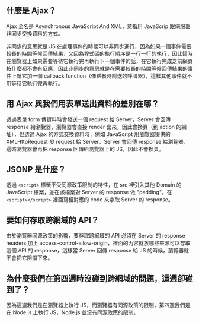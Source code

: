 ## 什麼是 Ajax？
Ajax 全名是 Asynchronous JavaScript And XML，意指用 JavaScrip 跟伺服器非同步交換資料的方式。

非同步的意思就是 JS 在處理事件的時候可以非同步進行，因為如果一個事件需要較長的時間等候回傳結果，又因為程式碼的執行順序是一行一行的執行，因此這時在瀏覽器上如果需要等待它執行完再執行下一個事件的話，在它執行完成之前網頁按什麼都不會有反應，因此非同步的意思就是在需要較長的時間等候回傳結果的事件上幫它加一個 callback function（像點餐時附送的呼叫器），這樣其他事件就不用等待它執行完再執行。

## 用 Ajax 與我們用表單送出資料的差別在哪？
透過表單 form 傳資料時會發送一個 request 給 Server，Server 會回傳 response 給瀏覽器，瀏覽器會直接 render 出來，因此會換頁（到 action 的網址），但透過 Ajax 的方式交換資料時，例如 JavaScript 用瀏覽器提供的 XMLHttpRequest 發 request 給 Server，Server 會回傳 response 給瀏覽器，這時瀏覽器會再把 response 回傳給瀏覽器上的 JS，因此不會換頁。

## JSONP 是什麼？
透過 `<script>` 標籤不受同源政策限制的特性，在 src 裡引入其他 Domain 的 JavaScript 檔案，並在該檔案對 Server 的 response 做 "padding"，在 `<script></script>` 裡面寫相對應的 code 來拿取 Server 的 response。

## 要如何存取跨網域的 API？
由於瀏覽器同源政策的影響，要存取跨網域的 API 必須在 Server 的 response headers 加上 access-control-allow-origin，裡面的內容就放哪些來源可以存取這個 API 的 response，這樣當 Server 回傳 response 給 JS 的時候，瀏覽器就不會把它阻擋下來。

## 為什麼我們在第四週時沒碰到跨網域的問題，這週卻碰到了？
因為這週我們是在瀏覽器上執行 JS，而瀏覽器有同源政策的限制，第四週我們是在 Node.js 上執行 JS，Node.js 並沒有同源政策的限制。
